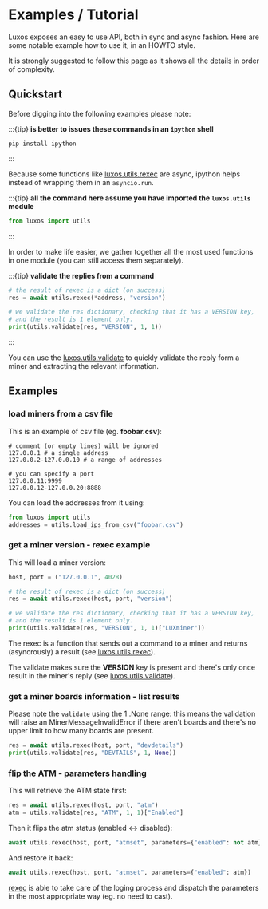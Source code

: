 # Examples / Tutorial

Luxos exposes an easy to use API, both in sync and async fashion. Here are some 
notable example how to use it, in an HOWTO style.

It is strongly suggested to follow this page as it shows all the details in order
of complexity.

## Quickstart
Before digging into the following examples please note:

:::{tip}
**is better to issues these commands in an `ipython` shell**
```shell
pip install ipython
```
:::

Because some functions like [luxos.utils.rexec](luxos.asyncops.rexec) are async, 
ipython helps instead of wrapping them in an `asyncio.run`.

:::{tip}
**all the command here assume you have imported the `luxos.utils` module**
```python
from luxos import utils
```
:::

In order to make life easier, we gather together all the most used functions
in one module (you can still access them separately).

:::{tip}
**validate the replies from a command**
```python
# the result of rexec is a dict (on success)
res = await utils.rexec(*address, "version")

# we validate the res dictionary, checking that it has a VERSION key, 
# and the result is 1 element only.
print(utils.validate(res, "VERSION", 1, 1))
```
:::

You can use the [luxos.utils.validate](luxos.asyncops.validate) to quickly validate 
the reply form a miner and extracting the relevant information.

## Examples

### load miners from a csv file
This is an example of csv file (eg. **foobar.csv**):
```text
# comment (or empty lines) will be ignored
127.0.0.1 # a single address
127.0.0.2-127.0.0.10 # a range of addresses

# you can specify a port
127.0.0.11:9999
127.0.0.12-127.0.0.20:8888
```

You can load the addresses from it using:
```python
from luxos import utils
addresses = utils.load_ips_from_csv("foobar.csv")
```

### get a miner version - rexec example

This will load a miner version:
```python
host, port = ("127.0.0.1", 4028)

# the result of rexec is a dict (on success)
res = await utils.rexec(host, port, "version")

# we validate the res dictionary, checking that it has a VERSION key, 
# and the result is 1 element only.
print(utils.validate(res, "VERSION", 1, 1)["LUXminer"])
```

The rexec is a function that sends out a command to a miner and returns (asyncrously)
a result (see [luxos.utils.rexec](luxos.asyncops.rexec)).

The validate makes sure the **VERSION** key is present and there's only once result
in the miner's reply (see [luxos.utils.validate](luxos.asyncops.validate)).


### get a miner boards information - list results

Please note the `validate` using the 1..None range: this means the validation will 
raise an MinerMessageInvalidError if there aren't boards and there's no upper limit
to how many boards are present.

```python
res = await utils.rexec(host, port, "devdetails")
print(utils.validate(res, "DEVTAILS", 1, None))
```

### flip the ATM - parameters handling
This will retrieve the ATM state first:
```python
res = await utils.rexec(host, port, "atm")
atm = utils.validate(res, "ATM", 1, 1)["Enabled"]
```

Then it flips the atm status (enabled <-> disabled):
```python
await utils.rexec(host, port, "atmset", parameters={"enabled": not atm})
```

And restore it back:
```python
await utils.rexec(host, port, "atmset", parameters={"enabled": atm})
```

[rexec](luxos.asyncops.rexec) is able to take care of the loging process and 
dispatch the parameters in the most appropriate way (eg. no need to cast).
